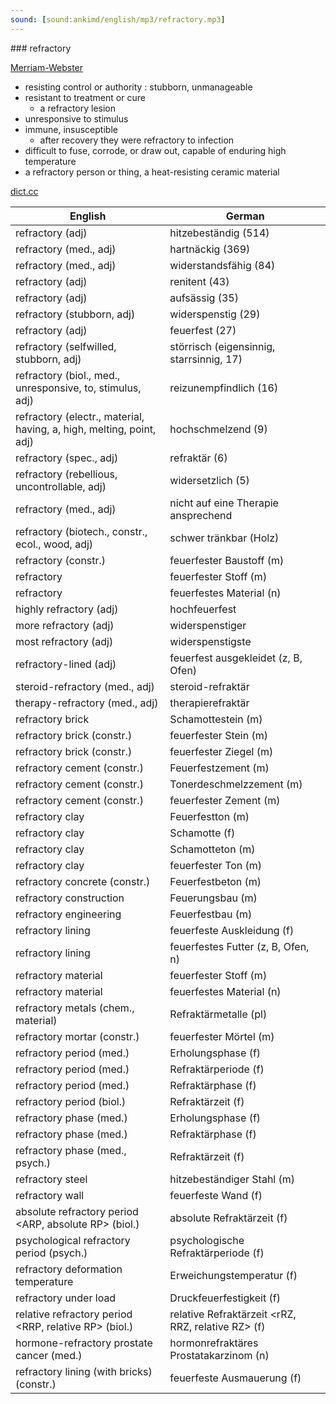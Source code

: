 ```yaml
---
sound: [sound:ankimd/english/mp3/refractory.mp3]
---
```


\### refractory

[Merriam-Webster](https://www.merriam-webster.com/dictionary/refractory)

- resisting control or authority : stubborn, unmanageable
- resistant to treatment or cure
    - a refractory lesion
- unresponsive to stimulus
- immune, insusceptible
    - after recovery they were refractory to infection
- difficult to fuse, corrode, or draw out, capable of enduring high temperature
- a refractory person or thing, a heat-resisting ceramic material

[dict.cc](https://www.dict.cc/refractory)

| English        | German       |
| -------------- | ------------ |
| refractory (adj) | hitzebeständig (514) |
| refractory (med., adj) | hartnäckig (369) |
| refractory (med., adj) | widerstandsfähig (84) |
| refractory (adj) | renitent (43) |
| refractory (adj) | aufsässig (35) |
| refractory (stubborn, adj) | widerspenstig (29) |
| refractory (adj) | feuerfest (27) |
| refractory (selfwilled, stubborn, adj) | störrisch (eigensinnig, starrsinnig, 17) |
| refractory (biol., med., unresponsive, to, stimulus, adj) | reizunempfindlich (16) |
| refractory (electr., material, having, a, high, melting, point, adj) | hochschmelzend (9) |
| refractory (spec., adj) | refraktär (6) |
| refractory (rebellious, uncontrollable, adj) | widersetzlich (5) |
| refractory (med., adj) | nicht auf eine Therapie ansprechend |
| refractory (biotech., constr., ecol., wood, adj) | schwer tränkbar (Holz) |
| refractory (constr.) | feuerfester Baustoff (m) |
| refractory | feuerfester Stoff (m) |
| refractory | feuerfestes Material (n) |
| highly refractory (adj) | hochfeuerfest |
| more refractory (adj) | widerspenstiger |
| most refractory (adj) | widerspenstigste |
| refractory-lined (adj) | feuerfest ausgekleidet (z, B, Ofen) |
| steroid-refractory (med., adj) | steroid-refraktär |
| therapy-refractory (med., adj) | therapierefraktär |
| refractory brick | Schamottestein (m) |
| refractory brick (constr.) | feuerfester Stein (m) |
| refractory brick (constr.) | feuerfester Ziegel (m) |
| refractory cement (constr.) | Feuerfestzement (m) |
| refractory cement (constr.) | Tonerdeschmelzzement (m) |
| refractory cement (constr.) | feuerfester Zement (m) |
| refractory clay | Feuerfestton (m) |
| refractory clay | Schamotte (f) |
| refractory clay | Schamotteton (m) |
| refractory clay | feuerfester Ton (m) |
| refractory concrete (constr.) | Feuerfestbeton (m) |
| refractory construction | Feuerungsbau (m) |
| refractory engineering | Feuerfestbau (m) |
| refractory lining | feuerfeste Auskleidung (f) |
| refractory lining | feuerfestes Futter (z, B, Ofen, n) |
| refractory material | feuerfester Stoff (m) |
| refractory material | feuerfestes Material (n) |
| refractory metals (chem., material) | Refraktärmetalle (pl) |
| refractory mortar (constr.) | feuerfester Mörtel (m) |
| refractory period (med.) | Erholungsphase (f) |
| refractory period (med.) | Refraktärperiode (f) |
| refractory period (med.) | Refraktärphase (f) |
| refractory period (biol.) | Refraktärzeit (f) |
| refractory phase (med.) | Erholungsphase (f) |
| refractory phase (med.) | Refraktärphase (f) |
| refractory phase (med., psych.) | Refraktärzeit (f) |
| refractory steel | hitzebeständiger Stahl (m) |
| refractory wall | feuerfeste Wand (f) |
| absolute refractory period <ARP, absolute RP> (biol.) | absolute Refraktärzeit <absolute RZ> (f) |
| psychological refractory period <PRP> (psych.) | psychologische Refraktärperiode <PRP> (f) |
| refractory deformation temperature | Erweichungstemperatur (f) |
| refractory under load | Druckfeuerfestigkeit (f) |
| relative refractory period <RRP, relative RP> (biol.) | relative Refraktärzeit <rRZ, RRZ, relative RZ> (f) |
| hormone-refractory prostate cancer <HRPC> (med.) | hormonrefraktäres Prostatakarzinom (n) |
| refractory lining (with bricks) (constr.) | feuerfeste Ausmauerung (f) |
